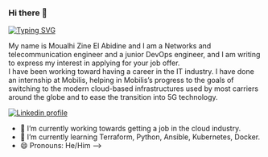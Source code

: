 ### Hi there 👋

<p align="left">
<a href="https://git.io/typing-svg"><img src="https://readme-typing-svg.demolab.com?font=Robot+Mono&pause=1000&color=1DF7A8&width=435&lines=Telecom+engineer+and+Junior+SysAdmin+%2F+DevOps+engineer" alt="Typing SVG" /></a>
</p>

   My name is Moualhi Zine El Abidine and I am a Networks and telecommunication engineer and a junior DevOps engineer, and I am writing to express my interest in applying for your job offer.  
   I have been working toward having a career in the IT industry. I have done an internship at Mobilis, helping in Mobilis’s progress to the goals of switching to the modern cloud-based infrastructures used by most carriers around the globe and to ease the transition into 5G technology.

<p align="left">
      <a href="https://www.Linkedin.com/in/zinemoualhi">
         <img alt="Linkedin profile" title="Linkedin" src="https://custom-icon-badges.demolab.com/?logo=untitled-1](https://custom-icon-badges.demolab.com/github/followers/DenverCoder1?logo=person-add&style=social&logoColor=black)"/></a> 
</p>

- 🔭 I’m currently working towards getting a job in the cloud industry.
- 🌱 I’m currently learning Terraform, Python, Ansible, Kubernetes, Docker.
- 😄 Pronouns: He/Him
-->
